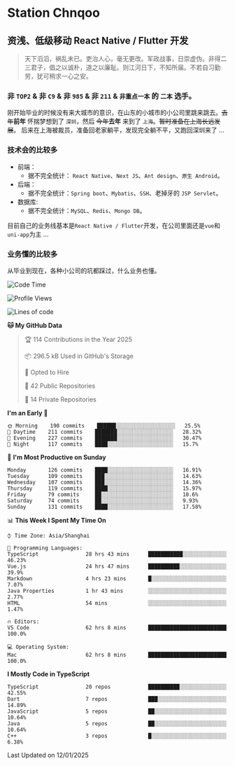 # Station Chnqoo

## 资浅、低级移动 React Native / Flutter 开发

> 天下滔滔，祸乱未已。吏治人心，毫无更改。军政战事，日崇虚伪。非得二三君子，倡之以诚朴，道之以廉耻。则江河日下，不知所届。不若自习勤劳，犹可稍求一心之安。

### 非 `TOP2` & 非 `C9` & 非 `985` & 非 `211` & `非重点一本` 的 `二本` 选手。

刚开始毕业的时候没有来大城市的意识，在山东的小城市的小公司里跳来跳去。~~去年~~**前年** 怀揣梦想到了 `深圳`，然后 ~~今年~~**去年** 来到了 `上海`。~~暂时准备在上海长远发展~~。
后来在上海被裁员，准备回老家躺平，发现完全躺不平，又跑回深圳来了 ...

### 技术会的比较多

- 前端：
  - 据不完全统计： `React Native`、`Next JS`、`Ant design`、`原生 Android`。
- 后端：
  - 据不完全统计：`Spring boot`、`Mybatis`、`SSH`、老掉牙的 `JSP Servlet`。
- 数据库:
  - 据不完全统计：`MySQL`、`Redis`、`Mongo DB`。

目前自己的业务线基本是`React Native / Flutter`开发，在公司里面还是`vue`和`uni-app`为主 ...

### 业务懂的比较多

从毕业到现在，各种小公司的坑都踩过，什么业务也懂。

<!--START_SECTION:waka-->
![Code Time](http://img.shields.io/badge/Code%20Time-7%2C258%20hrs%2019%20mins-blue)

![Profile Views](http://img.shields.io/badge/Profile%20Views-0-blue)

![Lines of code](https://img.shields.io/badge/From%20Hello%20World%20I%27ve%20Written-499%20Thousand%20lines%20of%20code-blue)

**🐱 My GitHub Data** 

> 🏆 114 Contributions in the Year 2025
 > 
> 📦 296.5 kB Used in GitHub's Storage 
 > 
> 💼 Opted to Hire
 > 
> 📜 42 Public Repositories 
 > 
> 🔑 14 Private Repositories  
 > 
**I'm an Early 🐤** 

```text
🌞 Morning    190 commits    ██████░░░░░░░░░░░░░░░░░░░   25.5% 
🌆 Daytime    211 commits    ███████░░░░░░░░░░░░░░░░░░   28.32% 
🌃 Evening    227 commits    ███████░░░░░░░░░░░░░░░░░░   30.47% 
🌙 Night      117 commits    ████░░░░░░░░░░░░░░░░░░░░░   15.7%

```
📅 **I'm Most Productive on Sunday** 

```text
Monday       126 commits    ████░░░░░░░░░░░░░░░░░░░░░   16.91% 
Tuesday      109 commits    ███░░░░░░░░░░░░░░░░░░░░░░   14.63% 
Wednesday    107 commits    ███░░░░░░░░░░░░░░░░░░░░░░   14.36% 
Thursday     119 commits    ████░░░░░░░░░░░░░░░░░░░░░   15.97% 
Friday       79 commits     ██░░░░░░░░░░░░░░░░░░░░░░░   10.6% 
Saturday     74 commits     ██░░░░░░░░░░░░░░░░░░░░░░░   9.93% 
Sunday       131 commits    ████░░░░░░░░░░░░░░░░░░░░░   17.58%

```


📊 **This Week I Spent My Time On** 

```text
⌚︎ Time Zone: Asia/Shanghai

💬 Programming Languages: 
TypeScript               28 hrs 43 mins      ███████████░░░░░░░░░░░░░░   46.23% 
Vue.js                   24 hrs 47 mins      ██████████░░░░░░░░░░░░░░░   39.9% 
Markdown                 4 hrs 23 mins       █░░░░░░░░░░░░░░░░░░░░░░░░   7.07% 
Java Properties          1 hr 43 mins        ░░░░░░░░░░░░░░░░░░░░░░░░░   2.77% 
HTML                     54 mins             ░░░░░░░░░░░░░░░░░░░░░░░░░   1.47%

🔥 Editors: 
VS Code                  62 hrs 8 mins       █████████████████████████   100.0%

💻 Operating System: 
Mac                      62 hrs 8 mins       █████████████████████████   100.0%

```

**I Mostly Code in TypeScript** 

```text
TypeScript               20 repos            ██████████░░░░░░░░░░░░░░░   42.55% 
Dart                     7 repos             ███░░░░░░░░░░░░░░░░░░░░░░   14.89% 
JavaScript               5 repos             ██░░░░░░░░░░░░░░░░░░░░░░░   10.64% 
Java                     5 repos             ██░░░░░░░░░░░░░░░░░░░░░░░   10.64% 
C++                      3 repos             █░░░░░░░░░░░░░░░░░░░░░░░░   6.38%

```



 Last Updated on 12/01/2025
<!--END_SECTION:waka-->

<!---
ChenqiaoStation/ChenqiaoStation is a ✨ special ✨ repository because its `README.md` (this file) appears on your GitHub profile.
You can click the Preview link to take a look at your changes.
--->
